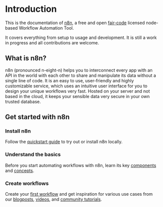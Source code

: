 # Introduction

This is the documentation of [n8n](https://n8n.io/), a free and open [fair-code](http://faircode.io) licensed node-based Workflow Automation Tool.

It covers everything from setup to usage and development. It is still a work in progress and all contributions are welcome.


## What is n8n?

n8n (pronounced n-eight-n) helps you to interconnect every app with an API in the world with each other to share and manipulate its data without a single line of code. It is an easy to use, user-friendly and highly customizable service, which uses an intuitive user interface for you to design your unique workflows very fast. Hosted on your server and not based in the cloud, it keeps your sensible data very secure in your own trusted database.

## Get started with n8n

### Install n8n
Follow the [quickstart guide](./getting-started/quickstart.md) to try out or install n8n locally.

### Understand the basics
Before you start automating workflows with n8n, learn its key [components](getting-started/key-components/editor-ui.md) and [concepts](getting-started/key-concepts.md).

### Create workflows
Create your [first workflow](getting-started/create-your-first-workflow/README.md) and get inspiration for various use cases from our [blogposts](/getting-started/tutorials.md#blogposts), [videos](/getting-started/tutorials.md#videos), and [community tutorials](/getting-started/tutorials.md#community-tutorials).
